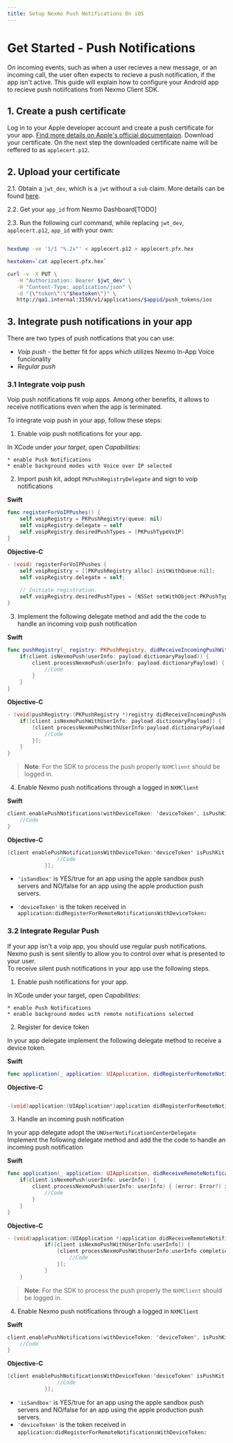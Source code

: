 ```yaml
---
title: Setup Nexmo Push Notifications On iOS
---
```


# Get Started - Push Notifications

On incoming events, such as when a user recieves a new message, or an incoming call, the user often expects to recieve a push notification, if the app isn't active.
This guide will explain how to configure your Android app to recieve push notiifcations from Nexmo Client SDK.

## 1. Create a push certificate

Log in to your Apple developer account and create a push certificate for your app. [Find more details on Apple's official documentaion]("https://developer.apple.com/documentation/usernotifications/setting_up_a_remote_notification_server/establishing_a_certificate-based_connection_to_apns"). Download your certificate. On the next step the downloaded certificate name will be reffered to as `applecert.p12`.

## 2. Upload your certificate

2.1. Obtain a `jwt_dev`, which is a `jwt` without a `sub` claim. More details can be found [here](/setup/generate-test-credentials#3.-Generate-a-User-JWT).

2.2. Get your `app_id` from Nexmo Dashboard[TODO]

2.3. Run the following curl command, while replacing `jwt_dev`, `applecert.p12`, `app_id` with your own:

```sh

hexdump -ve '1/1 "%.2x"' < applecert.p12 > applecert.pfx.hex

hextoken=`cat applecert.pfx.hex`

curl -v -X PUT \
   -H "Authorization: Bearer $jwt_dev" \
   -H "Content-Type: application/json" \
   -d "{\"token\":\"$hextoken\"}" \
   http://qa1.internal:3150/v1/applications/$appid/push_tokens/ios

```

## 3. Integrate push notifications in your app

There are two types of push notfications that you can use:

* *Voip push* - the better fit for apps which utilizes Nexmo In-App Voice funcionality
* *Regular push*

### 3.1 Integrate voip push

Voip push notifications fit voip apps. Among other benefits, it allows to receive notifications even when the app is terminated.

To integrate voip push in your app, follow these steps:

1. Enable voip push notifications for your app.

In XCode under *your target*, open *Capabilities*:

    * enable Push Notifications
    * enable background modes with Voice over IP selected

2. Import push kit, adopt `PKPushRegistryDelegate` and sign to voip notifications  

**Swift**
```swift
func registerForVoIPPushes() {
    self.voipRegistry = PKPushRegistry(queue: nil)
    self.voipRegistry.delegate = self
    self.voipRegistry.desiredPushTypes = [PKPushTypeVoIP]
}
```

**Objective-C**

```objective-c
- (void) registerForVoIPPushes {
    self.voipRegistry = [[PKPushRegistry alloc] initWithQueue:nil];
    self.voipRegistry.delegate = self;
    
    // Initiate registration.
    self.voipRegistry.desiredPushTypes = [NSSet setWithObject:PKPushTypeVoIP];
}
```

3. Implement the following delegate method and add the the code to handle an incoming voip push notification  

**Swift**

```swift
func pushRegistry(_ registry: PKPushRegistry, didReceiveIncomingPushWith payload: PKPushPayload, for type: PKPushType, completion: @escaping () -> Void) {
    if(client.isNexmoPush(userInfo: payload.dictionaryPayload)) {
        client.processNexmoPush(userInfo: payload.dictionaryPayload) { (error: Error?) in
            //Code
        }
    }
}
```

**Objective-C**

```objective-c
- (void)pushRegistry:(PKPushRegistry *)registry didReceiveIncomingPushWithPayload:(PKPushPayload *)payload forType:(PKPushType)type withCompletionHandler:(void (^)(void))completion {
    if([client isNexmoPushWithUserInfo: payload.dictionaryPayload]) {
        [client processNexmoPushWithUserInfo:payload.dictionaryPayload completion:^(NSError * _Nullable error) {
            //Code
        }];
    }
}
```

> **Note**: For the SDK to process the push properly `NXMClient` should be logged in.

4. Enable Nexmo push notifications through a logged in `NXMClient`  

**Swift**

```swift
client.enablePushNotifications(withDeviceToken: 'deviceToken', isPushKit: true, isSandbox: 'isSandbox') { (error: Error?) in 
    //Code
}
```

**Objective-C**
```objective-c
[client enablePushNotificationsWithDeviceToken:'deviceToken' isPushKit:YES isSandbox:'isSandbox' completion:^(NSError * _Nullable error) {
                //Code
            }];
```

* `'isSandbox'` is YES/true for an app using the apple sandbox push servers and NO/false for an app using the apple production push servers.  

* `'deviceToken'` is the token received in `application:didRegisterForRemoteNotificationsWithDeviceToken:`


### 3.2 Integrate Regular Push

If your app isn't a voip app, you should use regular push notifications. Nexmo push is sent silently to allow you to control over what is presented to your user.  
To receive silent push notifications in your app use the following steps.

1. Enable push notifications for your app.

In XCode under your target, open *Capabilities*:

    * enable Push Notifications
    * enable background modes with remote notifications selected

2. Register for device token

In your app delegate implement the following delegate method to receive a device token.  

**Swift**
```swift
func application(_ application: UIApplication, didRegisterForRemoteNotificationsWithDeviceToken deviceToken: Data)
```

**Objective-C**

```objective-c

-(void)application:(UIApplication*)application didRegisterForRemoteNotificationsWithDeviceToken:(NSData *)deviceToken;
```

3. Handle an incoming push notification

In your app delegate adopt the `UNUserNotificationCenterDelegate`  
Implement the following delegate method and add the the code to handle an incoming push notification  

**Swift**

```swift
func application(_ application: UIApplication, didReceiveRemoteNotification userInfo: [AnyHashable : Any], fetchCompletionHandler completionHandler: @escaping (UIBackgroundFetchResult) -> Void) {
    if(client.isNexmoPush(userInfo: userInfo)) {
        client.processNexmoPush(userInfo: userInfo) { (error: Error?) in
            //Code
        }
    }
}
```

**Objective-C**

```objective-c
- (void)application:(UIApplication *)application didReceiveRemoteNotification:(nonnull NSDictionary *)userInfo fetchCompletionHandler:(nonnull void (^)(UIBackgroundFetchResult))completionHandler {
            if([client isNexmoPushWithUserInfo:userInfo]) {
                [client processNexmoPushWithuserInfo:userInfo completion:^(NSError * _Nullable error) {
                    //Code
                }];
            }
    }
```

> **Note**: For the SDK to process the push properly the `NXMClient` should be logged in.

4. Enable Nexmo push notifications through a logged in `NXMClient`

**Swift**
```swift
client.enablePushNotifications(withDeviceToken: 'deviceToken', isPushKit: false, isSandbox: 'isSandbox') { (error: Error?) in 
    //Code    
}
```

**Objective-C**
```objective-c
[client enablePushNotificationsWithDeviceToken:'deviceToken' isPushKit:NO isSandbox:'isSandbox' completion:^(NSError * _Nullable error) {
                //Code
            }];
```

* `'isSandbox'` is YES/true for an app using the apple sandbox push servers and NO/false for an app using the apple production push servers.  
* `'deviceToken'` is the token received in `application:didRegisterForRemoteNotificationsWithDeviceToken:`
